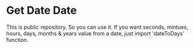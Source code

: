 # Get Date Date
This is public repository. So you can use it. 
If you want seconds, mintues, hours, days, months & years value from a date, just import 'dateToDays' function.
